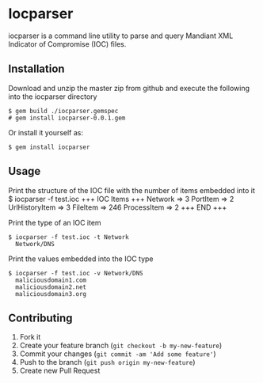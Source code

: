 # Iocparser

iocparser is a command line utility to parse and query Mandiant XML Indicator of Compromise (IOC) files. 

## Installation

Download and unzip the master zip from github and execute the following into the iocparser directory

    $ gem build ./iocparser.gemspec
    # gem install iocparser-0.0.1.gem

Or install it yourself as:

    $ gem install iocparser

## Usage

Print the structure of the IOC file with the number of items embedded into it
    $ iocparser -f test.ioc
      +++ IOC Items +++
      Network => 3 
      PortItem => 2 
      UrlHistoryItem => 3 
      FileItem => 246 
      ProcessItem => 2 
      +++ END +++

Print the type of an IOC item

    $ iocparser -f test.ioc -t Network
      Network/DNS

Print the values embedded into the IOC type

    $ iocparser -f test.ioc -v Network/DNS
      maliciousdomain1.com
      maliciousdomain2.net
      maliciousdomain3.org

## Contributing

1. Fork it
2. Create your feature branch (`git checkout -b my-new-feature`)
3. Commit your changes (`git commit -am 'Add some feature'`)
4. Push to the branch (`git push origin my-new-feature`)
5. Create new Pull Request
